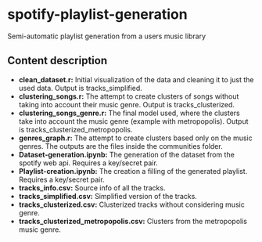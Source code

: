 # spotify-playlist-generation
Semi-automatic playlist generation from a users music library

## Content description
* **clean_dataset.r:** Initial visualization of the data and cleaning it to just the used data. Output is tracks_simplified.
* **clustering_songs.r:** The attempt to create clusters of songs without taking into account their music genre. Output is tracks_clusterized.
* **clustering_songs_genre.r:** The final model used, where the clusters take into account the music genre (example with metropopolis). Output is tracks_clusterized_metropopolis.
* **genres_graph.r:** The attempt to create clusters based only on the music genres. The outputs are the files inside the communities folder.
* **Dataset\-generation.ipynb:** The generation of the dataset from the spotify web api. Requires a key/secret pair.
* **Playlist-creation.ipynb:** The creation a filling of the generated playlist. Requires a key/secret pair.
* **tracks_info.csv:** Source info of all the tracks.
* **tracks_simplified.csv:** Simplified version of the tracks.
* **tracks_clusterized.csv:** Clusterized tracks without considering music genre.
* **tracks_clusterized_metropopolis.csv:** Clusters from the metropopolis music genre.
